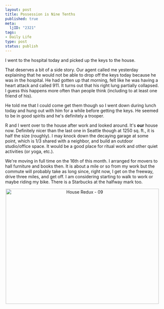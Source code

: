 ```yaml
--- 
layout: post
title: Possession is Nine Tenths
published: true
meta: 
  ljID: "2321"
tags: 
- Daily Life
type: post
status: publish
---
```

I went to the hospital today and picked up the keys to the house.

That deserves a bit of a side story. Our agent called me yesterday explaining that he would not be able to drop off the keys today because he was in the hospital. He had gotten up that morning, felt like he was having a heart attack and called 911. It turns out that his right lung partially collapsed. I guess this happens more often than people think (including to at least one friend of his).

He told me that I could come get them though so I went down during lunch today and hung out with him for a while before getting the keys. He seemed to be in good spirits and he's definitely a trooper.

R and I went over to the house after work and looked around. It's <strong>our</strong> house now. Definitely nicer than the last one in Seattle though at 1250 sq. ft., it is half the size (roughly). I may knock down the decaying garage at some point, which is 1/3 shared with a neighbor, and build an outdoor studio/office space. It would be a good place for ritual work and other quiet activities (or yoga, etc.).

We're moving in full time on the 16th of this month. I arranged for movers to hall furniture and books then. It is about a mile or so from my work but the commute will probably take as long since, right now, I get on the freeway, drive three miles, and get off. I am considering starting to walk to work or maybe riding my bike. There is a Starbucks at the halfway mark too.
<p align="center"><a title="Photo Sharing" href="http://www.flickr.com/photos/albill/298160157/"><img width="500" height="375" alt="House Redux - 09" src="http://static.flickr.com/116/298160157_92bfc6aaa3.jpg" /></a></p>
